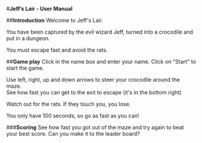 #**Jeff’s Lair - User Manual**

##**Introduction**
Welcome to Jeff's Lair. 

You have been captured by the evil wizard Jeff, turned into a crocodile and put in a dungeon. 

You must escape fast and avoid the rats. 


##**Game play**
Click in the name box and enter your name. Click on "Start" to start the game. 

Use left, right, up and down arrows to steer your crocodile around the maze. \
See how fast you can get to the exit to escape (it's in the bottom right) 

Watch out for the rats. If they touch you, you lose. 

You only have 100 seconds, so go as fast as you can!

###__Scoring__
See how fast you got out of the maze and try again to beat your best score. Can you make it to the leader board?

